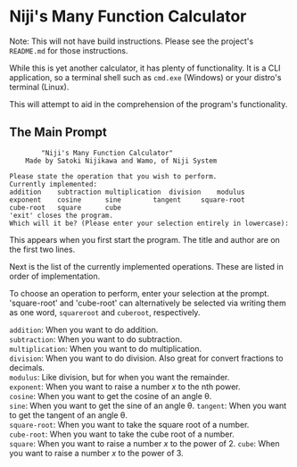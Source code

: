 # Niji's Many Function Calculator

Note: This will not have build instructions.
Please see the project's `README.md` for those instructions.

While this is yet another calculator, it has plenty of functionality.
It is a CLI application, so a terminal shell such as `cmd.exe` (Windows) or your distro's terminal (Linux).

This will attempt to aid in the comprehension of the program's functionality.

## The Main Prompt

```
		"Niji's Many Function Calculator"
	Made by Satoki Nijikawa and Wamo, of Niji System

Please state the operation that you wish to perform.
Currently implemented:
addition	subtraction	multiplication	division	modulus
exponent	cosine		sine		tangent		square-root
cube-root	square		cube
'exit' closes the program.
Which will it be? (Please enter your selection entirely in lowercase): 
```

This appears when you first start the program.
The title and author are on the first two lines.

Next is the list of the currently implemented operations.
These are listed in order of implementation.

To choose an operation to perform, enter your selection at the prompt.
'square-root' and 'cube-root' can alternatively be selected via writing them as one word, `squareroot` and `cuberoot`, respectively.

`addition`: When you want to do addition. \
`subtraction`: When you want to do subtraction. \
`multiplication`: When you want to do multiplication. \
`division`: When you want to do division.
Also great for convert fractions to decimals. \
`modulus`: Like division, but for when you want the remainder. \
`exponent`: When you want to raise a number *x* to the nth power. \
`cosine`: When you want to get the cosine of an angle θ. \
`sine`: When you want to get the sine of an angle θ.
`tangent`: When you want to get the tangent of an angle θ. \
`square-root`: When you want to take the square root of a number. \
`cube-root`: When you want to take the cube root of a number. \
`square`: When you want to raise a number *x* to the power of 2.
`cube`: When you want to raise a number *x* to the power of 3.
